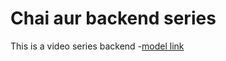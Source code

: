 # Chai aur backend series

This is a video series backend -[model link](https://app.eraser.io/workspace/YtPqZ1VogxGy1jzIDkzj?origin=share)
